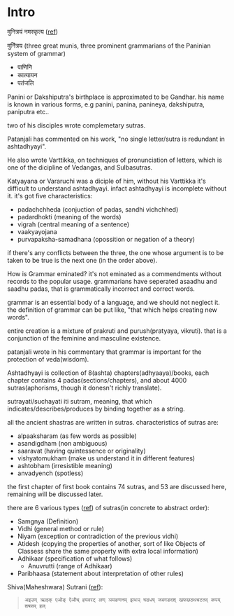 # Intro

मुनित्रयं नमस्कृत्य ([ref](https://www.wisdomlib.org/definition/munitraya))

मुनिॆॆत्रय (three great munis, three prominent grammarians of the Paninian system of grammar) 
- पाणिनि
- कात्यायन
- पतंजलि
 
Panini or Dakshiputra's birthplace is approximated to be Gandhar. his name is known in various forms, e.g panini, panina, panineya, dakshiputra, paniputra etc..

two of his disciples wrote complemetary sutras.

Patanjali has commented on his work, "no single letter/sutra is redundant in ashtadhyayi".

He also wrote Varttikka, on techniques of pronunciation of letters, which is one of the dicipline of Vedangas, and Sulbasutras.

Katyayana or Vararuchi was a diciple of him, without his Varttikka it's difficult to understand ashtadhyayi. infact ashtadhyayi is incomplete without it.
it's got five characteristics:
- padachchheda (conjuction of padas, sandhi vichchhed)
- padardhokti (meaning of the words)
- vigrah (central meaning of a sentence)
- vaakyayojana
- purvapaksha-samadhana (opossition or negation of a theory)

if there's any conflicts between the three, the one whose argument is to be taken to be true is the next one (in the order above).

How is Grammar eminated?
it's not eminated as a commendments without records to the popular usage.
grammarians have seperated asaadhu and saadhu padas, that is grammatically incorrect and correct words.

grammar is an essential body of a language, and we should not neglect it.
the definition of grammar can be put like, "that which helps creating new words".

entire creation is a mixture of prakruti and purush(pratyaya, vikruti). that is a conjunction of the feminine and masculine existence.

patanjali wrote in his commentary that grammar is important for the protection of veda(wisdom).

Ashtadhyayi is collection of 8(ashta) chapters(adhyaaya)/books, each chapter contains 4 padas(sections/chapters), and about 4000 sutras(aphorisms, though it donesn't richly translate).

sutrayati/suchayati iti sutram, meaning, that which indicates/describes/produces by binding together as a string.

all the ancient shastras are written in sutras. characteristics of sutras are:
- alpaaksharam (as few words as possible)
- asandigdham (non ambiguous)
- saaravat (having quintessence or originality)
- vishyatomukham (make us understand it in different features)
- ashtobham (irresistible meaning)
- anvadyench (spotless)

the first chapter of first book contains 74 sutras, and 53 are discussed here, remaining will be discussed later.

there are 6 various types ([ref](https://www.learnsanskrit.org/panini/structure/)) of sutras(in concrete to abstract order):
- Samgnya (Definition)
- Vidhi (general method or rule)
- Niyam (exception or contradiction of the previous vidhi)
- Atidesh (copying the properties of another, sort of like Objects of Classess share the same property with extra local information)
- Adhikaar (specification of what follows)
    - Anuvrutti (range of Adhikaar)
- Paribhaasa (statement about interpretation of other rules)

Shiva(Maheshwara) Sutrani ([ref](https://www.youtube.com/watch?v=3B6-u8c7Xp8)):
> `अइउण् ऋऌक् एओङ् ऐऔच् हयवरट् लण् ञमङणनम् झभञ् घढधष् जबगडदश् खफछठथचटतव् कपय् शषसर् हल्`

